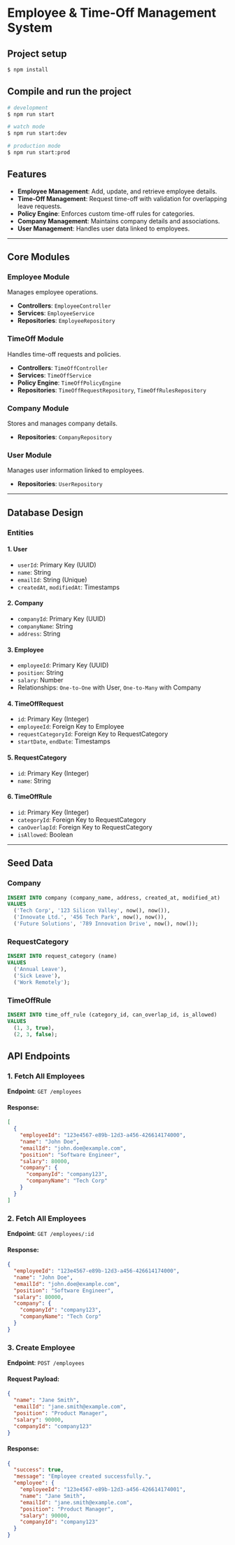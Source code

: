 # Employee & Time-Off Management System

## Project setup

```bash
$ npm install
```

## Compile and run the project

```bash
# development
$ npm run start

# watch mode
$ npm run start:dev

# production mode
$ npm run start:prod
```


## Features

- **Employee Management**: Add, update, and retrieve employee details.
- **Time-Off Management**: Request time-off with validation for overlapping leave requests.
- **Policy Engine**: Enforces custom time-off rules for categories.
- **Company Management**: Maintains company details and associations.
- **User Management**: Handles user data linked to employees.

---

## Core Modules

### **Employee Module**

Manages employee operations.

- **Controllers**: `EmployeeController`
- **Services**: `EmployeeService`
- **Repositories**: `EmployeeRepository`

### **TimeOff Module**

Handles time-off requests and policies.

- **Controllers**: `TimeOffController`
- **Services**: `TimeOffService`
- **Policy Engine**: `TimeOffPolicyEngine`
- **Repositories**: `TimeOffRequestRepository`, `TimeOffRulesRepository`

### **Company Module**

Stores and manages company details.

- **Repositories**: `CompanyRepository`

### **User Module**

Manages user information linked to employees.

- **Repositories**: `UserRepository`

---

## Database Design

### **Entities**

#### 1. User

- `userId`: Primary Key (UUID)
- `name`: String
- `emailId`: String (Unique)
- `createdAt`, `modifiedAt`: Timestamps

#### 2. Company

- `companyId`: Primary Key (UUID)
- `companyName`: String
- `address`: String

#### 3. Employee

- `employeeId`: Primary Key (UUID)
- `position`: String
- `salary`: Number
- Relationships: `One-to-One` with User, `One-to-Many` with Company

#### 4. TimeOffRequest

- `id`: Primary Key (Integer)
- `employeeId`: Foreign Key to Employee
- `requestCategoryId`: Foreign Key to RequestCategory
- `startDate`, `endDate`: Timestamps

#### 5. RequestCategory

- `id`: Primary Key (Integer)
- `name`: String

#### 6. TimeOffRule

- `id`: Primary Key (Integer)
- `categoryId`: Foreign Key to RequestCategory
- `canOverlapId`: Foreign Key to RequestCategory
- `isAllowed`: Boolean

---

## Seed Data

### Company

```sql
INSERT INTO company (company_name, address, created_at, modified_at)
VALUES
  ('Tech Corp', '123 Silicon Valley', now(), now()),
  ('Innovate Ltd.', '456 Tech Park', now(), now()),
  ('Future Solutions', '789 Innovation Drive', now(), now());
```

### RequestCategory

```sql
INSERT INTO request_category (name)
VALUES
  ('Annual Leave'),
  ('Sick Leave'),
  ('Work Remotely');
```

### TimeOffRule
```sql
INSERT INTO time_off_rule (category_id, can_overlap_id, is_allowed)
VALUES
  (1, 3, true),
  (2, 3, false);
```
## API Endpoints

### **1. Fetch All Employees**

**Endpoint**: `GET /employees`

#### Response:
```json
[
  {
    "employeeId": "123e4567-e89b-12d3-a456-426614174000",
    "name": "John Doe",
    "emailId": "john.doe@example.com",
    "position": "Software Engineer",
    "salary": 80000,
    "company": {
      "companyId": "company123",
      "companyName": "Tech Corp"
    }
  }
]
```

### **2. Fetch All Employees**

**Endpoint**: `GET /employees/:id`

#### Response:
```json
{
  "employeeId": "123e4567-e89b-12d3-a456-426614174000",
  "name": "John Doe",
  "emailId": "john.doe@example.com",
  "position": "Software Engineer",
  "salary": 80000,
  "company": {
    "companyId": "company123",
    "companyName": "Tech Corp"
  }
}
```

### **3. Create Employee**

**Endpoint**: `POST /employees`

#### Request Payload:
```json
{
  "name": "Jane Smith",
  "emailId": "jane.smith@example.com",
  "position": "Product Manager",
  "salary": 90000,
  "companyId": "company123"
}
```

#### Response:
```json
{
  "success": true,
  "message": "Employee created successfully.",
  "employee": {
    "employeeId": "123e4567-e89b-12d3-a456-426614174001",
    "name": "Jane Smith",
    "emailId": "jane.smith@example.com",
    "position": "Product Manager",
    "salary": 90000,
    "companyId": "company123"
  }
}
```
